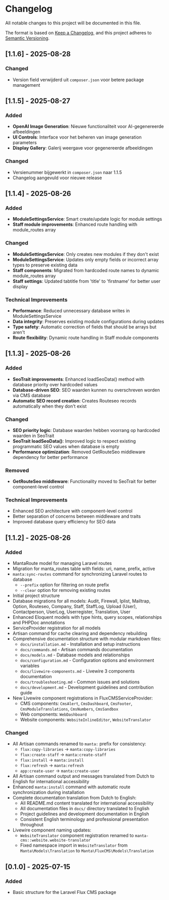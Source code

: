 # Changelog

All notable changes to this project will be documented in this file.

The format is based on [Keep a Changelog](https://keepachangelog.com/en/1.0.0/),
and this project adheres to [Semantic Versioning](https://semver.org/spec/v2.0.0.html).

## [1.1.6] - 2025-08-28

### Changed
- Version field verwijderd uit `composer.json` voor betere package management

## [1.1.5] - 2025-08-27

### Added
- **OpenAI Image Generation**: Nieuwe functionaliteit voor AI-gegenereerde afbeeldingen
- **UI Controls**: Interface voor het beheren van image generation parameters
- **Display Gallery**: Galerij weergave voor gegenereerde afbeeldingen

### Changed
- Versienummer bijgewerkt in `composer.json` naar 1.1.5
- Changelog aangevuld voor nieuwe release

## [1.1.4] - 2025-08-26

### Added
- **ModuleSettingsService**: Smart create/update logic for module settings
- **Staff module improvements**: Enhanced route handling with module_routes array

### Changed
- **ModuleSettingsService**: Only creates new modules if they don't exist
- **ModuleSettingsService**: Updates only empty fields or incorrect array types to preserve existing data
- **Staff components**: Migrated from hardcoded route names to dynamic module_routes array
- **Staff settings**: Updated tabtitle from 'title' to 'firstname' for better user display

### Technical Improvements
- **Performance**: Reduced unnecessary database writes in ModuleSettingsService
- **Data integrity**: Preserves existing module configurations during updates
- **Type safety**: Automatic correction of fields that should be arrays but aren't
- **Route flexibility**: Dynamic route handling in Staff module components

## [1.1.3] - 2025-08-26

### Added
- **SeoTrait improvements**: Enhanced loadSeoData() method with database priority over hardcoded values
- **Database-driven SEO**: SEO waarden kunnen nu overschreven worden via CMS database
- **Automatic SEO record creation**: Creates Routeseo records automatically when they don't exist

### Changed
- **SEO priority logic**: Database waarden hebben voorrang op hardcoded waarden in SeoTrait
- **SeoTrait loadSeoData()**: Improved logic to respect existing programmatic SEO values when database is empty
- **Performance optimization**: Removed GetRouteSeo middleware dependency for better performance

### Removed
- **GetRouteSeo middleware**: Functionality moved to SeoTrait for better component-level control

### Technical Improvements
- Enhanced SEO architecture with component-level control
- Better separation of concerns between middleware and traits
- Improved database query efficiency for SEO data

## [1.1.2] - 2025-08-26

### Added
- MantaRoute model for managing Laravel routes
- Migration for manta_routes table with fields: uri, name, prefix, active
- `manta:sync-routes` command for synchronizing Laravel routes to database
  - `--prefix` option for filtering on route prefix
  - `--clear` option for removing existing routes
- Initial project structure
- Database migrations for all models: Audit, Firewall, Iplist, Mailtrap, Option, Routeseo, Company, Staff, StaffLog, Upload (User), Contactperson, UserLog, Userregister, Translation, User
- Enhanced Eloquent models with type hints, query scopes, relationships and PHPDoc annotations
- ServiceProvider registration for all models
- Artisan command for cache clearing and dependency rebuilding
- Comprehensive documentation structure with modular markdown files:
  - `docs/installation.md` - Installation and setup instructions
  - `docs/commands.md` - Artisan commands documentation
  - `docs/models.md` - Database models and relationships
  - `docs/configuration.md` - Configuration options and environment variables
  - `docs/livewire-components.md` - Livewire 3 components documentation
  - `docs/troubleshooting.md` - Common issues and solutions
  - `docs/development.md` - Development guidelines and contribution guide
- New Livewire component registrations in FluxCMSServiceProvider:
  - CMS components: `CmsAlert`, `CmsDashboard`, `CmsFooter`, `CmsModuleTranslations`, `CmsNumbers`, `CmsSandbox`
  - Web components: `WebDashboard`
  - Website components: `WebsiteInlineEditor`, `WebsiteTranslator`

### Changed
- All Artisan commands renamed to `manta:` prefix for consistency:
  - `flux:copy-libraries` → `manta:copy-libraries`
  - `flux:create-staff` → `manta:create-staff`
  - `flux:install` → `manta:install`
  - `flux:refresh` → `manta:refresh`
  - `app:create-user` → `manta:create-user`
- All Artisan command output and messages translated from Dutch to English for international accessibility
- Enhanced `manta:install` command with automatic route synchronization during installation
- Complete documentation translation from Dutch to English:
  - All README.md content translated for international accessibility
  - All documentation files in `docs/` directory translated to English
  - Project guidelines and development documentation in English
  - Consistent English terminology and professional presentation throughout
- Livewire component naming updates:
  - `WebsiteTranslator` component registration renamed to `manta-cms::website.website-translator`
  - Fixed namespace import in `WebsiteTranslator` from `Manta\Models\Translation` to `Manta\FluxCMS\Models\Translation`

## [0.1.0] - 2025-07-15
### Added
- Basic structure for the Laravel Flux CMS package
